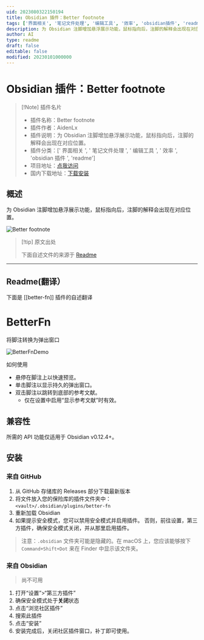 ```yaml
---
uid: 2023080322150194
title: Obsidian 插件：Better footnote
tags: ['界面相关', '笔记文件处理', '编辑工具', '效率', 'obsidian插件', 'readme']
description: 为 Obsidian 注脚增加悬浮展示功能，鼠标指向后，注脚的解释会出现在对应位置。
author: AI
type: readme
draft: false
editable: false
modified: 20230101000000
---
```


# Obsidian 插件：Better footnote

> [!Note] 插件名片
> - 插件名称：Better footnote
> - 插件作者：AidenLx
> - 插件说明：为 Obsidian 注脚增加悬浮展示功能，鼠标指向后，注脚的解释会出现在对应位置。
> - 插件分类：[' 界面相关 ', ' 笔记文件处理 ', ' 编辑工具 ', ' 效率 ', 'obsidian 插件 ', 'readme']
> - 项目地址：[点我访问](https://github.com/aidenlx/better-fn)
> - 国内下载地址：[下载安装](https://pkmer.cn/products/plugin/pluginMarket/?better-fn)

## 概述

为 Obsidian 注脚增加悬浮展示功能，鼠标指向后，注脚的解释会出现在对应位置。

![Better footnote](https://cdn.pkmer.cn/covers/better-fn.gif!pkmer)

> [!tip] 原文出处
>
>下面自述文件的来源于 [Readme](https://ghproxy.net/https://raw.githubusercontent.com/aidenlx/better-fn/master/README.md)
>

---

## Readme(翻译）

下面是 [[better-fn]] 插件的自述翻译

# BetterFn

将脚注转换为弹出窗口

![BetterFnDemo](https://user-images.githubusercontent.com/31102694/118202596-d8c2d380-b48c-11eb-9777-d2992fa96ed5.gif)

如何使用

- 悬停在脚注上以快速预览。
- 单击脚注以显示持久的弹出窗口。
- 双击脚注以跳转到底部的参考文献。
  - 仅在设置中启用“显示参考文献”时有效。

## 兼容性

所需的 API 功能仅适用于 Obsidian v0.12.4+。

## 安装

### 来自 GitHub

1. 从 GitHub 存储库的 Releases 部分下载最新版本
2. 将文件放入您的保险库的插件文件夹中：`<vault>/.obsidian/plugins/better-fn`
3. 重新加载 Obsidian
4. 如果提示安全模式，您可以禁用安全模式并启用插件。
否则，前往设置，第三方插件，确保安全模式关闭，并从那里启用插件。

> 注意：`.obsidian` 文件夹可能是隐藏的。在 macOS 上，您应该能够按下 `Command+Shift+Dot` 来在 Finder 中显示该文件夹。

### 来自 Obsidian

> 尚不可用

1. 打开“设置”>“第三方插件”
2. 确保安全模式处于**关闭**状态
3. 点击“浏览社区插件”
4. 搜索此插件
5. 点击“安装”
6. 安装完成后，关闭社区插件窗口，补丁即可使用。



